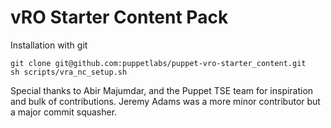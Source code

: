 # vRO Starter Content Pack

Installation with git
```
git clone git@github.com:puppetlabs/puppet-vro-starter_content.git
sh scripts/vra_nc_setup.sh
```

Special thanks to Abir Majumdar, and the Puppet TSE team for inspiration and bulk of contributions.
Jeremy Adams was a more minor contributor but a major commit squasher.
